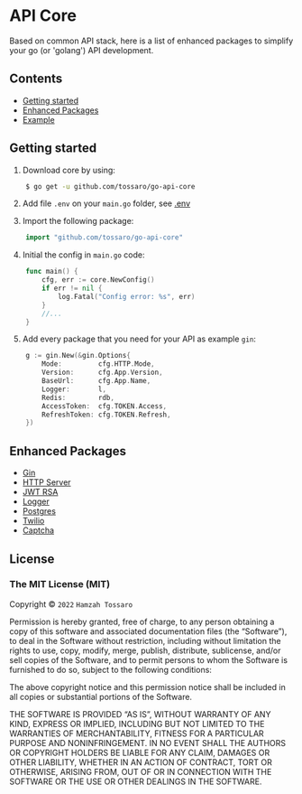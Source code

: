 # API Core

Based on common API stack, here is a list of enhanced packages to simplify your go (or 'golang') API development.

## Contents
 - [Getting started](#getting-started)
 - [Enhanced Packages](#enhanced-packages)
 - [Example](https://github.com/tossaro/go-api-core/tree/main/example)

## Getting started

1. Download core by using:
```sh
    $ go get -u github.com/tossaro/go-api-core
```

2. Add file `.env` on your `main.go` folder, see [.env](https://github.com/tossaro/go-api-core/blob/main/example/.env)

3. Import the following package:
```go
    import "github.com/tossaro/go-api-core"
```

4. Initial the config in `main.go` code:
```go
    func main() {
        cfg, err := core.NewConfig()
        if err != nil {
            log.Fatal("Config error: %s", err)
        }
        //...
    }
```

5. Add every package that you need for your API as example `gin`:
```go
    g := gin.New(&gin.Options{
        Mode:         cfg.HTTP.Mode,
        Version:      cfg.App.Version,
        BaseUrl:      cfg.App.Name,
        Logger:       l,
        Redis:        rdb,
        AccessToken:  cfg.TOKEN.Access,
        RefreshToken: cfg.TOKEN.Refresh,
    })
```

## Enhanced Packages
- [Gin](https://github.com/tossaro/go-api-core/blob/main/gin/gin.go)
- [HTTP Server](https://github.com/tossaro/go-api-core/blob/main/httpserver/server.go)
- [JWT RSA](https://github.com/tossaro/go-api-core/blob/main/jwt/jwt.go)
- [Logger](https://github.com/tossaro/go-api-core/blob/main/logger/logger.go)
- [Postgres](https://github.com/tossaro/go-api-core/blob/main/postgres/postgres.go)
- [Twilio](https://github.com/tossaro/go-api-core/blob/main/twilio/twilio.go)
- [Captcha](https://github.com/tossaro/go-api-core/blob/main/captcha/http.go)

## License

### The MIT License (MIT)

Copyright © `2022` `Hamzah Tossaro`

Permission is hereby granted, free of charge, to any person
obtaining a copy of this software and associated documentation
files (the “Software”), to deal in the Software without
restriction, including without limitation the rights to use,
copy, modify, merge, publish, distribute, sublicense, and/or sell
copies of the Software, and to permit persons to whom the
Software is furnished to do so, subject to the following
conditions:

The above copyright notice and this permission notice shall be
included in all copies or substantial portions of the Software.

THE SOFTWARE IS PROVIDED “AS IS”, WITHOUT WARRANTY OF ANY KIND,
EXPRESS OR IMPLIED, INCLUDING BUT NOT LIMITED TO THE WARRANTIES
OF MERCHANTABILITY, FITNESS FOR A PARTICULAR PURPOSE AND
NONINFRINGEMENT. IN NO EVENT SHALL THE AUTHORS OR COPYRIGHT
HOLDERS BE LIABLE FOR ANY CLAIM, DAMAGES OR OTHER LIABILITY,
WHETHER IN AN ACTION OF CONTRACT, TORT OR OTHERWISE, ARISING
FROM, OUT OF OR IN CONNECTION WITH THE SOFTWARE OR THE USE OR
OTHER DEALINGS IN THE SOFTWARE.